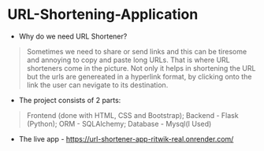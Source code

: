 # URL-Shortening-Application
- Why do we need URL Shortener?
> Sometimes we need to share or send links and this can be tiresome and annoying to copy and paste long URLs. That is where URL shorteners come in the picture. Not only it helps in shortening the URL but the urls are genereated in a hyperlink format, by clicking onto the link the user can nevigate to its destination.
- The project consists of 2 parts:
> Frontend (done with HTML, CSS and Bootstrap);
Backend - Flask (Python);
ORM - SQLAlchemy;
Database - Mysql(I Used)

- The live app - https://url-shortener-app-ritwik-real.onrender.com/
